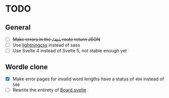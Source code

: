 # TODO

## General
- [ ] ~~Make errors in the `/api` route return JSON~~
- [ ] Use [lightningcss](https://lightningcss.dev/) instead of sass
- [ ] Use Svelte 4 instead of Svelte 5, not stable enough yet

## Wordle clone
- [x] Make error pages for invalid word lengths have a status of `404` instead of `500`
- [ ] Rewrite the entirety of [Board.svelte](./src/lib/components/wordle/Board.svelte)
